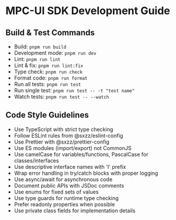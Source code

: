 # MPC-UI SDK Development Guide

## Build & Test Commands
- Build: `pnpm run build`
- Development mode: `pnpm run dev`
- Lint: `pnpm run lint`
- Lint & fix: `pnpm run lint:fix`
- Type check: `pnpm run check`
- Format code: `pnpm run format`
- Run all tests: `pnpm run test`
- Run single test: `pnpm run test -- -t "test name"`
- Watch tests: `pnpm run test -- --watch`

## Code Style Guidelines
- Use TypeScript with strict type checking
- Follow ESLint rules from @sxzz/eslint-config
- Use Prettier with @sxzz/prettier-config
- Use ES modules (import/export) not CommonJS
- Use camelCase for variables/functions, PascalCase for classes/interfaces
- Use descriptive interface names with 'I' prefix
- Wrap error handling in try/catch blocks with proper logging
- Use async/await for asynchronous code
- Document public APIs with JSDoc comments
- Use enums for fixed sets of values
- Use type guards for runtime type checking
- Prefer readonly properties when possible
- Use private class fields for implementation details